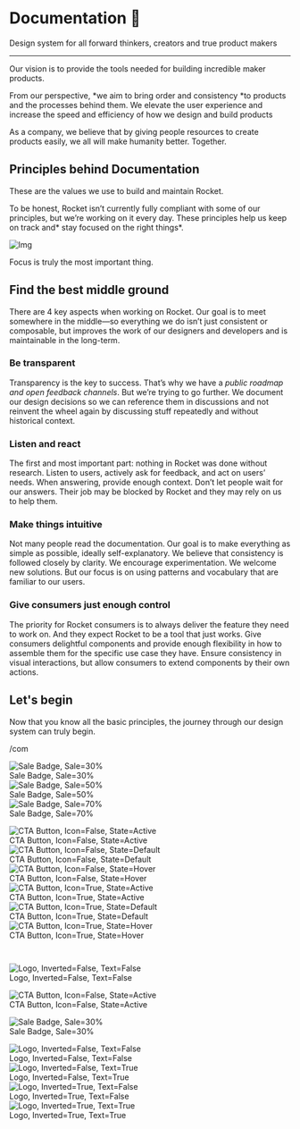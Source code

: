 
# Documentation 🚀

Design system for all forward thinkers, creators and true product makers

---

Our vision is to provide the tools needed for building incredible maker products.

From our perspective, *we aim to bring order and consistency *to products and the processes behind them. We elevate the user experience and increase the speed and efficiency of how we design and build products

As a company, we believe that by giving people resources to create products easily, we all will make humanity better. Together.

## Principles behind Documentation

These are the values we use to build and maintain Rocket.

To be honest, Rocket isn’t currently fully compliant with some of our principles, but we’re working on it every day. These principles help us keep on track and* stay focused on the right things*.

![Img](https://studio-assets.supernova.io/design-systems/14533/9289758a-6300-472a-bbc6-a57098081abf.jpeg)

Focus is truly the most important thing.

## Find the best middle ground

There are 4 key aspects when working on Rocket. Our goal is to meet somewhere in the middle—so everything we do isn’t just consistent or composable, but improves the work of our designers and developers and is maintainable in the long-term.

### Be transparent

Transparency is the key to success. That’s why we have a *public roadmap and open feedback channels*. But we’re trying to go further. We document our design decisions so we can reference them in discussions and not reinvent the wheel again by discussing stuff repeatedly and without historical context.

### Listen and react

The first and most important part: nothing in Rocket was done without research. Listen to users, actively ask for feedback, and act on users’ needs. When answering, provide enough context. Don’t let people wait for our answers. Their job may be blocked by Rocket and they may rely on us to help them.

### Make things intuitive

Not many people read the documentation. Our goal is to make everything as simple as possible, ideally self-explanatory. We believe that consistency is followed closely by clarity. We encourage experimentation. We welcome new solutions. But our focus is on using patterns and vocabulary that are familiar to our users.

### Give consumers just enough control

The priority for Rocket consumers is to always deliver the feature they need to work on. And they expect Rocket to be a tool that just works. Give consumers delightful components and provide enough flexibility in how to assemble them for the specific use case they have. Ensure consistency in visual interactions, but allow consumers to extend components by their own actions.

## Let's begin

Now that you know all the basic principles, the journey through our design system can truly begin.

/com

  
![Sale Badge, Sale=30%](https://studio-assets.supernova.io/design-systems/14533/f414b9ad-a4f9-4539-b64b-bcc94b1e7016.png)  
Sale Badge, Sale=30%  
![Sale Badge, Sale=50%](https://studio-assets.supernova.io/design-systems/14533/803e156b-7ccb-4cf7-9886-829c6369586a.png)  
Sale Badge, Sale=50%  
![Sale Badge, Sale=70%](https://studio-assets.supernova.io/design-systems/14533/7e80d73e-be0d-4a57-bf7b-36e3b4fd8c6d.png)  
Sale Badge, Sale=70%  


  
![CTA Button, Icon=False, State=Active](https://studio-assets.supernova.io/design-systems/14533/31f549cb-b2eb-4530-b414-02c4d14d451b.png)  
CTA Button, Icon=False, State=Active  
![CTA Button, Icon=False, State=Default](https://studio-assets.supernova.io/design-systems/14533/706a9875-f9fc-4d99-b9a1-9416a2d50ecc.png)  
CTA Button, Icon=False, State=Default  
![CTA Button, Icon=False, State=Hover](https://studio-assets.supernova.io/design-systems/14533/ea0cfce8-d8e1-436a-a44c-935509d40504.png)  
CTA Button, Icon=False, State=Hover  
![CTA Button, Icon=True, State=Active](https://studio-assets.supernova.io/design-systems/14533/8eec554a-08b7-4201-8920-b071c0d65dfb.png)  
CTA Button, Icon=True, State=Active  
![CTA Button, Icon=True, State=Default](https://studio-assets.supernova.io/design-systems/14533/a8f009a7-632c-40ec-9a99-1f4eb48596b4.png)  
CTA Button, Icon=True, State=Default  
![CTA Button, Icon=True, State=Hover](https://studio-assets.supernova.io/design-systems/14533/adf2714d-0469-44f5-bb31-ddeb6afc0113.png)  
CTA Button, Icon=True, State=Hover  


```javascript  
  
```

  
![Logo, Inverted=False, Text=False](https://studio-assets.supernova.io/design-systems/14533/e58cfefe-2745-4598-a996-b9209476c058.png)  
Logo, Inverted=False, Text=False  


  
  


  
![CTA Button, Icon=False, State=Active](https://studio-assets.supernova.io/design-systems/14533/31f549cb-b2eb-4530-b414-02c4d14d451b.png)  
CTA Button, Icon=False, State=Active  


  
![Sale Badge, Sale=30%](https://studio-assets.supernova.io/design-systems/14533/f414b9ad-a4f9-4539-b64b-bcc94b1e7016.png)  
Sale Badge, Sale=30%  


  
![Logo, Inverted=False, Text=False](https://studio-assets.supernova.io/design-systems/14533/e58cfefe-2745-4598-a996-b9209476c058.png)  
Logo, Inverted=False, Text=False  
![Logo, Inverted=False, Text=True](https://studio-assets.supernova.io/design-systems/14533/2edad133-73a1-4444-9182-66b4133f3cc0.png)  
Logo, Inverted=False, Text=True  
![Logo, Inverted=True, Text=False](https://studio-assets.supernova.io/design-systems/14533/39465ce6-c251-4005-9339-74bb373f324f.png)  
Logo, Inverted=True, Text=False  
![Logo, Inverted=True, Text=True](https://studio-assets.supernova.io/design-systems/14533/41567cda-6717-42d9-a43c-ed65fad7ce50.png)  
Logo, Inverted=True, Text=True  

